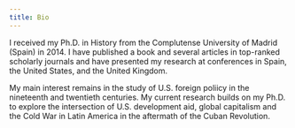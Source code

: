 ```yaml
---
title: Bio
---
```

I received my Ph.D. in History from the Complutense University of Madrid (Spain) in 2014. I have published a book and several articles in top-ranked scholarly journals and have presented my research at conferences in Spain, the United States, and the United Kingdom.

My main interest remains in the study of U.S. foreign poliicy in the nineteenth and twentieth centuries. My current research builds on my Ph.D. to explore the intersection of U.S. development aid, global capitalism and the Cold War in Latin America in the aftermath of the Cuban Revolution.
